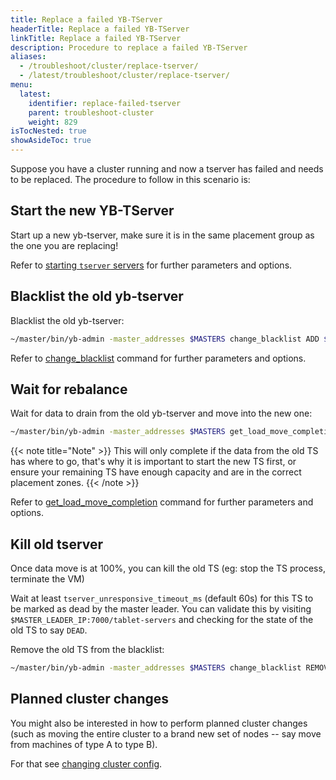 ```yaml
---
title: Replace a failed YB-TServer
headerTitle: Replace a failed YB-TServer
linkTitle: Replace a failed YB-TServer
description: Procedure to replace a failed YB-TServer
aliases:
  - /troubleshoot/cluster/replace-tserver/
  - /latest/troubleshoot/cluster/replace-tserver/
menu:
  latest:
    identifier: replace-failed-tserver
    parent: troubleshoot-cluster
    weight: 829
isTocNested: true
showAsideToc: true
---
```


Suppose you have a cluster running and now a tserver has failed and needs to be replaced. The procedure to follow in this 
scenario is:

## Start the new YB-TServer

Start up a new yb-tserver, make sure it is in the same placement group as the one you are replacing!

Refer to [starting `tserver` servers](../../../../deploy/manual-deployment/start-tservers/) for further parameters and options.

## Blacklist the old yb-tserver

Blacklist the old yb-tserver: 
```bash
~/master/bin/yb-admin -master_addresses $MASTERS change_blacklist ADD $OLD_IP:9100
```

Refer to [change_blacklist](../../admin/yb-admin.md#change-blacklist) command for further parameters and options.

## Wait for rebalance

Wait for data to drain from the old yb-tserver and move into the new one:
```bash
~/master/bin/yb-admin -master_addresses $MASTERS get_load_move_completion 
```


{{< note title="Note" >}}
This will only complete if the data from the old TS has where to go, that's why it is important to start the new TS first, 
or ensure your remaining TS have enough capacity and are in the correct placement zones.
{{< /note >}}

Refer to [get_load_move_completion](../../admin/yb-admin.md#get-load-move-completion) command for further parameters and options.

## Kill old tserver
Once data move is at 100%, you can kill the old TS (eg: stop the TS process, terminate the VM)

Wait at least `tserver_unresponsive_timeout_ms` (default 60s) for this TS to be marked as dead by the master leader. 
You can validate this by visiting `$MASTER_LEADER_IP:7000/tablet-servers` and checking for the state of the old TS to say `DEAD`.

Remove the old TS from the blacklist: 

```bash
~/master/bin/yb-admin -master_addresses $MASTERS change_blacklist REMOVE node1:9100
```


## Planned cluster changes
You might also be interested in how to perform planned cluster changes (such as moving the entire cluster to a brand new set of nodes -- say move from machines of type A to type B). 

For that see [changing cluster config](../../../manage/change-cluster-config).
